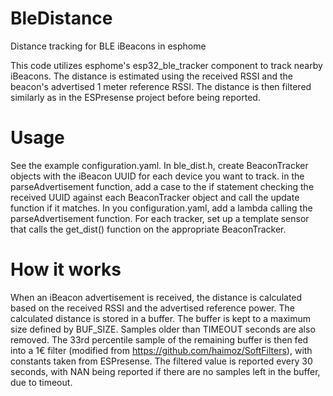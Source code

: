 # BleDistance
Distance tracking for BLE iBeacons in esphome

This code utilizes esphome's esp32_ble_tracker component to track nearby iBeacons. The distance is estimated using the received RSSI and the beacon's advertised 1 meter reference RSSI. The distance is then filtered similarly as in the ESPresense project before being reported.

# Usage
See the example configuration.yaml.
In ble_dist.h, create BeaconTracker objects with the iBeacon UUID for each device you want to track. in the parseAdvertisement function, add a case to the if statement checking the received UUID against each BeaconTracker object and call the update function if it matches. In you configuration.yaml, add a lambda calling the parseAdvertisement function. For each tracker, set up a template sensor that calls the get_dist() function on the appropriate BeaconTracker.

# How it works
When an iBeacon advertisement is received, the distance is calculated based on the received RSSI and the advertised reference power. The calculated distance is stored in a buffer. The buffer is kept to a maximum size defined by BUF_SIZE. Samples older than TIMEOUT seconds are also removed. The 33rd percentile sample of the remaining buffer is then fed into a 1€ filter (modified from https://github.com/haimoz/SoftFilters), with constants taken from ESPresense. The filtered value is reported every 30 seconds, with NAN being reported if there are no samples left in the buffer, due to timeout.
